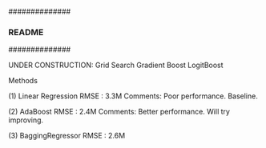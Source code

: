 ##############
### README ###
##############


UNDER CONSTRUCTION: 
	Grid Search
	Gradient Boost
	LogitBoost


Methods


(1) Linear Regression
	RMSE : 3.3M
	Comments: Poor performance. Baseline.


(2) AdaBoost
	RMSE : 2.4M
	Comments: Better performance. Will try improving.


(3) BaggingRegressor
	RMSE : 2.6M
